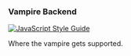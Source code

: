 ### Vampire Backend

[![JavaScript Style Guide](https://img.shields.io/badge/code_style-standard-brightgreen.svg)](https://standardjs.com)

Where the vampire gets supported.

